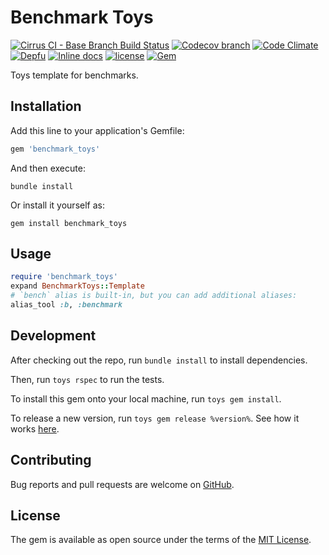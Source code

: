 # Benchmark Toys

[![Cirrus CI - Base Branch Build Status](https://img.shields.io/cirrus/github/AlexWayfer/benchmark_toys?style=flat-square)](https://cirrus-ci.com/github/AlexWayfer/benchmark_toys)
[![Codecov branch](https://img.shields.io/codecov/c/github/AlexWayfer/benchmark_toys/master.svg?style=flat-square)](https://codecov.io/gh/AlexWayfer/benchmark_toys)
[![Code Climate](https://img.shields.io/codeclimate/maintainability/AlexWayfer/benchmark_toys.svg?style=flat-square)](https://codeclimate.com/github/AlexWayfer/benchmark_toys)
[![Depfu](https://img.shields.io/depfu/AlexWayfer/benchmark_toys?style=flat-square)](https://depfu.com/repos/github/AlexWayfer/benchmark_toys)
[![Inline docs](https://inch-ci.org/github/AlexWayfer/benchmark_toys.svg?branch=master)](https://inch-ci.org/github/AlexWayfer/benchmark_toys)
[![license](https://img.shields.io/github/license/AlexWayfer/benchmark_toys.svg?style=flat-square)](https://github.com/AlexWayfer/benchmark_toys/blob/master/LICENSE.txt)
[![Gem](https://img.shields.io/gem/v/benchmark_toys.svg?style=flat-square)](https://rubygems.org/gems/benchmark_toys)

Toys template for benchmarks.

## Installation

Add this line to your application's Gemfile:

```ruby
gem 'benchmark_toys'
```

And then execute:

```shell
bundle install
```

Or install it yourself as:

```shell
gem install benchmark_toys
```

## Usage

```ruby
require 'benchmark_toys'
expand BenchmarkToys::Template
# `bench` alias is built-in, but you can add additional aliases:
alias_tool :b, :benchmark
```

## Development

After checking out the repo, run `bundle install` to install dependencies.

Then, run `toys rspec` to run the tests.

To install this gem onto your local machine, run `toys gem install`.

To release a new version, run `toys gem release %version%`.
See how it works [here](https://github.com/AlexWayfer/gem_toys#release).

## Contributing

Bug reports and pull requests are welcome on [GitHub](https://github.com/AlexWayfer/benchmark_toys).

## License

The gem is available as open source under the terms of the
[MIT License](https://opensource.org/licenses/MIT).

